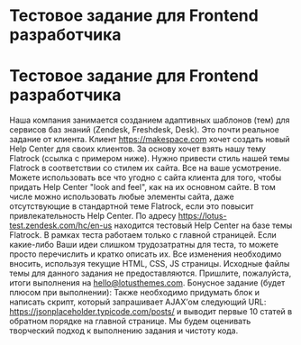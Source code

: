 # Тестовое задание для Frontend разработчика
Тестовое задание для Frontend разработчика
==========================================
Наша компания занимается созданием адаптивных шаблонов (тем) для сервисов баз
знаний (Zendesk, Freshdesk, Desk).
Это почти реальное задание от клиента.
Клиент https://makespace.com хочет создать новый Help Center для своих клиентов. За
основу хочет взять нашу тему Flatrock (ссылка с примером ниже).
Нужно привести стиль нашей темы Flatrock в соответствии со стилем их сайта. Все на
ваше усмотрение. Можете использовать все что угодно с сайта клиента для того, чтобы
придать Help Center "look and feel", как на их основном сайте. В том числе можно
использовать любые элементы сайта, даже отсутствующие в стандартной теме Flatrock,
если это повысит привлекательность Help Center.
По адресу https://lotus-test.zendesk.com/hc/en-us находится тестовый Help Center на базе
темы Flatrock. В рамках теста работаем только с главной страницей. Если какие-либо
Ваши идеи слишком трудозатратны для теста, то можете просто перечислить и кратко
описать их.
Все изменения необходимо вносить, используя текущие HTML, CSS, JS страницы.
Исходные файлы темы для данного задания не предоставляются.
Пришлите, пожалуйста, итоги выполнения на hello@lotusthemes.com.
Бонусное задание (будет плюсом при выполнении):
Также необходимо придумать блок и написать скрипт, который запрашивает AJAX’ом
следующий URL: https://jsonplaceholder.typicode.com/posts/ и выводит первые 10 статей в
обратном порядке на главной странице.
Мы будем оценивать творческий подход к выполнению задания и чистоту кода.
